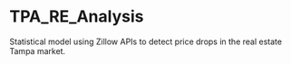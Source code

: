# TPA_RE_Analysis
Statistical model using Zillow APIs to detect price drops in the real estate Tampa market.
